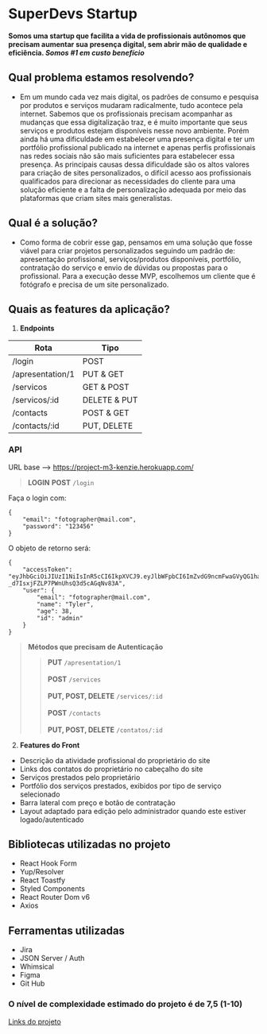# SuperDevs Startup
**Somos uma startup que facilita a vida de profissionais autônomos que precisam aumentar sua presença digital, sem abrir mão de qualidade e eficiência. _Somos #1 em custo benefício_**
## Qual problema estamos resolvendo?
-   Em um mundo cada vez mais digital, os padrões de consumo e pesquisa por produtos e serviços mudaram radicalmente, tudo acontece pela internet. Sabemos que os profissionais precisam acompanhar as mudanças que essa digitalização traz, e é muito importante que seus serviços e produtos estejam disponíveis nesse novo ambiente. Porém ainda há uma dificuldade em estabelecer uma presença digital e ter um portfólio profissional publicado na internet e apenas perfis profissionais nas redes sociais não são mais suficientes para estabelecer essa presença. As principais causas dessa dificuldade são os altos valores para criação de sites personalizados, o difícil acesso aos profissionais qualificados para direcionar as necessidades do cliente para uma solução eficiente e a falta de personalização adequada por meio das plataformas que criam sites mais generalistas.
## Qual é a solução?
-   Como forma de cobrir esse gap, pensamos em uma solução que fosse viável para criar projetos personalizados seguindo um padrão de: apresentação profissional, serviços/produtos disponíveis, portfólio, contratação do serviço e envio de dúvidas ou propostas para o profissional. Para a execução desse MVP, escolhemos um cliente que é fotógrafo e precisa de um site personalizado.
## Quais as features da aplicação?
1.  **Endpoints**

|  Rota                  | Tipo              |
|----------------------  | ------------------|
|/login                  | POST              |
|/apresentation/1        | PUT & GET         |
|/servicos               | GET & POST        |
|/servicos/:id           | DELETE & PUT      |
|/contacts               | POST & GET        |
|/contacts/:id           | PUT, DELETE       |

### API
URL base --> https://project-m3-kenzie.herokuapp.com/

> **LOGIN**
> **POST** `/login`

Faça o login com:

```
{
	"email": "fotographer@mail.com",
	"password": "123456"
}
```

O objeto de retorno será:

```
{
	"accessToken": "eyJhbGciOiJIUzI1NiIsInR5cCI6IkpXVCJ9.eyJlbWFpbCI6ImZvdG9ncmFwaGVyQG1haWwuY29tIiwiaWF0IjoxNjYxODkxMjE5LCJleHAiOjE2NjE4OTQ4MTksInN1YiI6ImFkbWluIn0.9lgbx_atZMz-_d7IsxjFZLP7PWnUhsQ3d5cAGqNv83A",
	"user": {
		"email": "fotographer@mail.com",
		"name": "Tyler",
		"age": 38,
		"id": "admin"
	}
}
```

> **Métodos que precisam de Autenticação**
> > **PUT** `/apresentation/1` <br/> <br/>
> > **POST** `/services` <br/> <br/>
> > **PUT, POST, DELETE** `/services/:id` <br/> <br/>
> > **POST** `/contacts` <br/> <br/>
> > **PUT, POST, DELETE** `/contatos/:id`


2.  **Features do Front**
 - Descrição da atividade profissional do proprietário do site
 - Links dos contatos do proprietário no cabeçalho do site
 - Serviços prestados pelo proprietário
 - Portfólio dos serviços prestados, exibidos por tipo de serviço selecionado
 - Barra lateral com preço e botão de contratação
 - Layout adaptado para edição pelo administrador quando este estiver logado/autenticado
## Bibliotecas utilizadas no projeto
- React Hook Form
- Yup/Resolver
- React Toastfy
- Styled Components
- React Router Dom v6
- Axios
## Ferramentas utilizadas
- Jira
- JSON Server / Auth
- Whimsical
- Figma
- Git Hub
### O nível de complexidade estimado do projeto é de 7,5 (1-10)
[Links do projeto](https://linktr.ee/superdevs)
